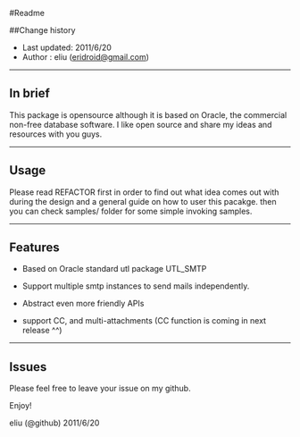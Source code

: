 #Readme

##Change history

- Last updated: 2011/6/20
- Author      : eliu (eridroid@gmail.com)


-----------------------
 In brief
-----------------------
This package is opensource although it is based on Oracle,
the commercial non-free database software. I like open
source and share my ideas and resources with you guys.

-----------------------
 Usage
-----------------------
Please read REFACTOR first in order to find out what idea 
comes out with during the design and a general guide on
how to user this pacakge. then you can check samples/ 
folder for some simple invoking samples.

-----------------------
 Features
-----------------------
* Based on Oracle standard utl package UTL_SMTP
* Support multiple smtp instances to send mails
  independently.

* Abstract even more friendly APIs

* support CC, and multi-attachments
  (CC function is coming in next release ^^)

-----------------------
Issues
-----------------------
Please feel free to leave your issue on my github.

Enjoy!

eliu (@github)
2011/6/20
